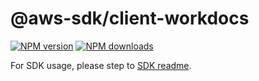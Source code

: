 # @aws-sdk/client-workdocs

[![NPM version](https://img.shields.io/npm/v/@aws-sdk/client-workdocs/beta.svg)](https://www.npmjs.com/package/@aws-sdk/client-workdocs)
[![NPM downloads](https://img.shields.io/npm/dm/@aws-sdk/client-workdocs.svg)](https://www.npmjs.com/package/@aws-sdk/client-workdocs)

For SDK usage, please step to [SDK readme](https://github.com/aws/aws-sdk-js-v3).
